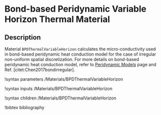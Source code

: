 # Bond-based Peridynamic Variable Horizon Thermal Material

## Description

Material `BPDThermalVariableHorizon` calculates the micro-conductivity used in bond-based peridynamic heat conduction model for the case of irregular non-uniform spatial discretization. For more details on bond-based peridynamic heat conduction model, refer to [Peridynamic Models](peridynamics/PeridynamicModels.md) page and Ref. [citet:Chen2017bondirregular].

!syntax parameters /Materials/BPDThermalVariableHorizon

!syntax inputs /Materials/BPDThermalVariableHorizon

!syntax children /Materials/BPDThermalVariableHorizon

!bibtex bibliography
